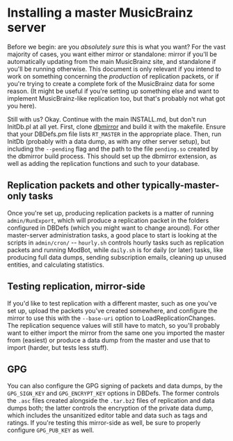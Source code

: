 Installing a master MusicBrainz server
======================================

Before we begin: are you *absolutely sure* this is what you want? For the vast
majority of cases, you want either mirror or standalone: mirror if you'll be
automatically updating from the main MusicBrainz site, and standalone if you'll
be running otherwise. This document is only relevant if you intend to work on
something concerning the *production* of replication packets, or if you're
trying to create a complete fork of the MusicBrainz data for some reason. (It
might be useful if you're setting up something else and want to implement
MusicBrainz-like replication too, but that's probably not what got you here).

Still with us? Okay. Continue with the main INSTALL.md, but don't run InitDb.pl
at all yet. First, clone [dbmirror](https://github.com/metabrainz/dbmirror) and
build it with the makefile. Ensure that your DBDefs.pm file lists `RT_MASTER`
in the appropriate place. Then, run InitDb (probably with a data dump, as with
any other server setup), but including the `--pending` flag and the path to the
file `pending.so` created by the dbmirror build process. This should set up the
dbmirror extension, as well as adding the replication functions and such to
your database.

Replication packets and other typically-master-only tasks
---------------------------------------------------------

Once you're set up, producing replication packets is a matter of running
`admin/RunExport`, which will produce a replication packet in the folders
configured in DBDefs (which you might want to change around). For other
master-server administration tasks, a good place to start is looking at the
scripts in `admin/cron/` -- `hourly.sh` controls hourly tasks such as
replication packets and running ModBot, while `daily.sh` is for daily (or
later) tasks, like producing full data dumps, sending subscription emails,
cleaning up unused entities, and calculating statistics.

Testing replication, mirror-side
-------------------------------

If you'd like to test replication with a different master, such as one you've
set up, upload the packets you've created somewhere, and configure the mirror
to use this with the `--base-uri` option to LoadReplicationChanges. The
replication sequence values will still have to match, so you'll probably want
to either import the mirror from the same one you imported the master from
(easiest) or produce a data dump from the master and use that to import
(harder, but tests less stuff).

GPG
---

You can also configure the GPG signing of packets and data dumps, by the
`GPG_SIGN_KEY` and `GPG_ENCRYPT_KEY` options in DBDefs. The former controls the
`.asc` files created alongside the `.tar.bz2` files of replication and data
dumps both; the latter controls the encryption of the private data dump, which
includes the unsanitized editor table and data such as tags and ratings. If
you're testing this mirror-side as well, be sure to properly configure
`GPG_PUB_KEY` as well.
